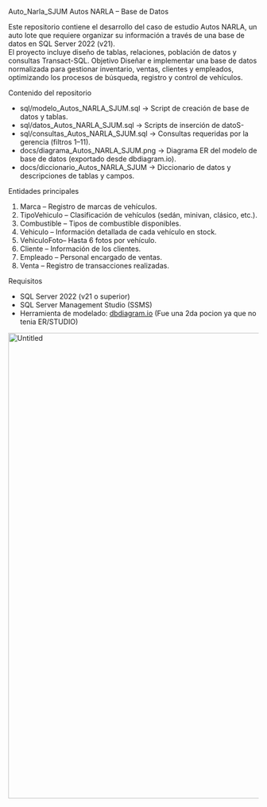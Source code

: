  Auto_Narla_SJUM
Autos NARLA – Base de Datos

Este repositorio contiene el desarrollo del caso de estudio Autos NARLA, un auto lote que requiere organizar su información a través de una base de datos en SQL Server 2022 (v21).  
El proyecto incluye diseño de tablas, relaciones, población de datos y consultas Transact-SQL.
Objetivo
Diseñar e implementar una base de datos normalizada para gestionar inventario, ventas, clientes y empleados, optimizando los procesos de búsqueda, registro y control de vehículos.

Contenido del repositorio

- sql/modelo_Autos_NARLA_SJUM.sql → Script de creación de base de datos y tablas.  
- sql/datos_Autos_NARLA_SJUM.sql → Scripts de inserción de datoS- 
- sql/consultas_Autos_NARLA_SJUM.sql → Consultas requeridas por la gerencia (filtros 1–11).  
- docs/diagrama_Autos_NARLA_SJUM.png → Diagrama ER del modelo de base de datos (exportado desde dbdiagram.io).  
- docs/diccionario_Autos_NARLA_SJUM → Diccionario de datos y descripciones de tablas y campos.  
  

 Entidades principales

1. Marca – Registro de marcas de vehículos.  
2.  TipoVehiculo – Clasificación de vehículos (sedán, minivan, clásico, etc.).  
3.  Combustible – Tipos de combustible disponibles.  
4.  Vehiculo – Información detallada de cada vehículo en stock.  
5. VehiculoFoto– Hasta 6 fotos por vehículo.  
6.  Cliente – Información de los clientes.  
7.  Empleado – Personal encargado de ventas.  
8. Venta – Registro de transacciones realizadas.

 Requisitos

- SQL Server 2022 (v21 o superior)  
- SQL Server Management Studio (SSMS)  
- Herramienta de modelado: [dbdiagram.io](https://dbdiagram.io) (Fue una 2da pocion ya que no tenia ER/STUDIO)

<img width="1263" height="938" alt="Untitled" src="https://github.com/user-attachments/assets/186bd794-3523-440f-9ad5-fd76fd65c4c7" />
